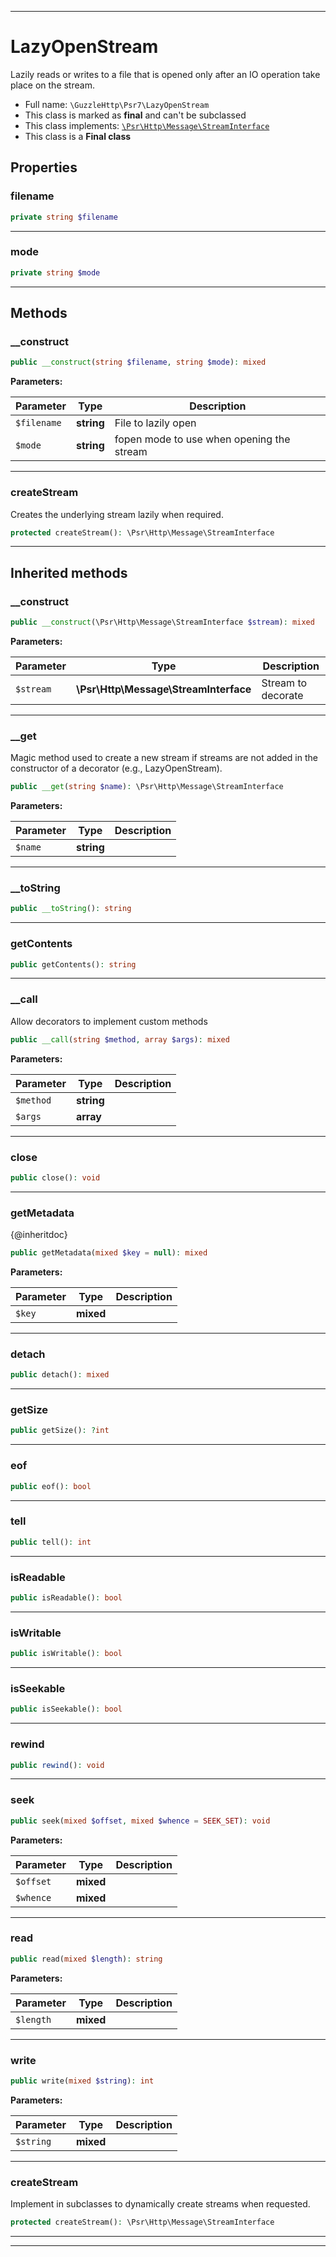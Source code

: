 ***

# LazyOpenStream

Lazily reads or writes to a file that is opened only after an IO operation
take place on the stream.

* Full name: `\GuzzleHttp\Psr7\LazyOpenStream`
* This class is marked as **final** and can't be subclassed
* This class implements:
  [`\Psr\Http\Message\StreamInterface`](../../Psr/Http/Message/StreamInterface.md)
* This class is a **Final class**

## Properties

### filename

```php
private string $filename
```

***

### mode

```php
private string $mode
```

***

## Methods

### __construct

```php
public __construct(string $filename, string $mode): mixed
```

**Parameters:**

| Parameter | Type | Description |
|-----------|------|-------------|
| `$filename` | **string** | File to lazily open |
| `$mode` | **string** | fopen mode to use when opening the stream |

***

### createStream

Creates the underlying stream lazily when required.

```php
protected createStream(): \Psr\Http\Message\StreamInterface
```

***

## Inherited methods

### __construct

```php
public __construct(\Psr\Http\Message\StreamInterface $stream): mixed
```

**Parameters:**

| Parameter | Type | Description |
|-----------|------|-------------|
| `$stream` | **\Psr\Http\Message\StreamInterface** | Stream to decorate |

***

### __get

Magic method used to create a new stream if streams are not added in
the constructor of a decorator (e.g., LazyOpenStream).

```php
public __get(string $name): \Psr\Http\Message\StreamInterface
```

**Parameters:**

| Parameter | Type | Description |
|-----------|------|-------------|
| `$name` | **string** |  |

***

### __toString

```php
public __toString(): string
```

***

### getContents

```php
public getContents(): string
```

***

### __call

Allow decorators to implement custom methods

```php
public __call(string $method, array $args): mixed
```

**Parameters:**

| Parameter | Type | Description |
|-----------|------|-------------|
| `$method` | **string** |  |
| `$args` | **array** |  |

***

### close

```php
public close(): void
```

***

### getMetadata

{@inheritdoc}

```php
public getMetadata(mixed $key = null): mixed
```

**Parameters:**

| Parameter | Type | Description |
|-----------|------|-------------|
| `$key` | **mixed** |  |

***

### detach

```php
public detach(): mixed
```

***

### getSize

```php
public getSize(): ?int
```

***

### eof

```php
public eof(): bool
```

***

### tell

```php
public tell(): int
```

***

### isReadable

```php
public isReadable(): bool
```

***

### isWritable

```php
public isWritable(): bool
```

***

### isSeekable

```php
public isSeekable(): bool
```

***

### rewind

```php
public rewind(): void
```

***

### seek

```php
public seek(mixed $offset, mixed $whence = SEEK_SET): void
```

**Parameters:**

| Parameter | Type | Description |
|-----------|------|-------------|
| `$offset` | **mixed** |  |
| `$whence` | **mixed** |  |

***

### read

```php
public read(mixed $length): string
```

**Parameters:**

| Parameter | Type | Description |
|-----------|------|-------------|
| `$length` | **mixed** |  |

***

### write

```php
public write(mixed $string): int
```

**Parameters:**

| Parameter | Type | Description |
|-----------|------|-------------|
| `$string` | **mixed** |  |

***

### createStream

Implement in subclasses to dynamically create streams when requested.

```php
protected createStream(): \Psr\Http\Message\StreamInterface
```

***


***

